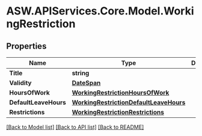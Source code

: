 # ASW.APIServices.Core.Model.WorkingRestriction
## Properties

Name | Type | Description | Notes
------------ | ------------- | ------------- | -------------
**Title** | **string** |  | 
**Validity** | [**DateSpan**](DateSpan.md) |  | 
**HoursOfWork** | [**WorkingRestrictionHoursOfWork**](WorkingRestrictionHoursOfWork.md) |  | 
**DefaultLeaveHours** | [**WorkingRestrictionDefaultLeaveHours**](WorkingRestrictionDefaultLeaveHours.md) |  | 
**Restrictions** | [**WorkingRestrictionRestrictions**](WorkingRestrictionRestrictions.md) |  | 

[[Back to Model list]](../README.md#documentation-for-models) [[Back to API list]](../README.md#documentation-for-api-endpoints) [[Back to README]](../README.md)

